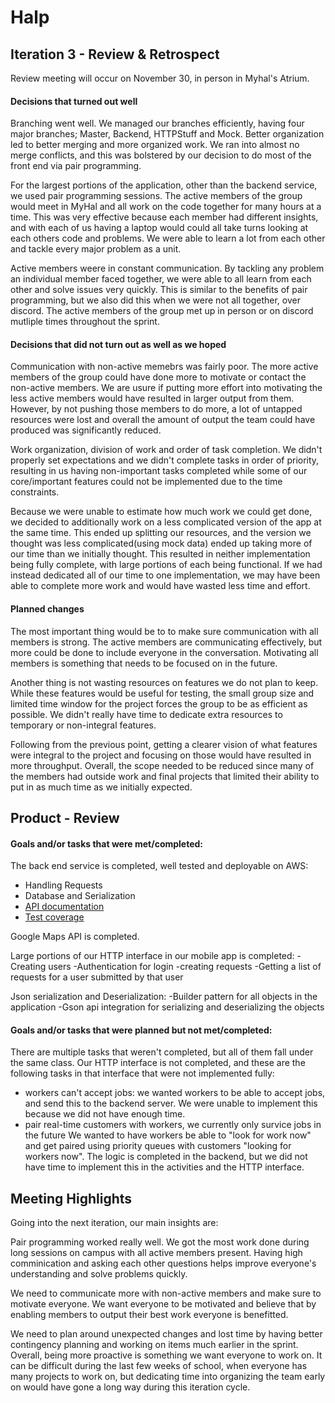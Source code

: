 # Halp
## Iteration 3 - Review & Retrospect

Review meeting will occur on November 30, in person in Myhal's Atrium.

#### Decisions that turned out well

 Branching went well. We managed our branches efficiently, having four major branches; Master, Backend, HTTPStuff and Mock. Better   organization led to better merging and more organized work. We ran into almost no merge conflicts, and this was bolstered by our decision to do most of the front end via pair programming.
 
 For the largest portions of the application, other than the backend service, we used pair programming sessions. The active members of the group would meet in MyHal and all work on the code together for many hours at a time. This was very effective because each member had different insights, and with each of us having a laptop would could all take turns looking at each others code and problems. We were able to learn a lot from each other and tackle every major problem as a unit. 
 
 Active members weere in constant communication. By tackling any problem an individual member faced together, we were able to all learn from each other and solve issues very quickly. This is similar to the benefits of pair programming, but we also did this when we were not all together, over discord. The active members of the group met up in person or on discord mutliple times throughout the sprint. 
 

#### Decisions that did not turn out as well as we hoped
 
 Communication with non-active memebrs was fairly poor. The more active members of the group could have done more to motivate or contact the non-active members. We are usure if putting more effort into motivating the less active members would have resulted in larger output from them. However, by not pushing those members to do more, a lot of untapped resources were lost and overall the amount of output the team could have produced was significantly reduced. 
 
 Work organization, division of work and order of task completion. We didn't properly set expectations and we didn't complete tasks in order of priority, resulting in us having non-important tasks completed while some of our core/important features could not be implemented due to the time constraints.
 
 Because we were unable to estimate how much work we could get done, we decided to additionally work on a less complicated version of the app at the same time. This ended up splitting our resources, and the version we thought was less complicated(using mock data) ended up taking more of our time than we initially thought. This resulted in neither implementation being fully complete, with large portions of each being functional. If we had instead dedicated all of our time to one implementation, we may have been able to complete more work and would have wasted less time and effort. 


#### Planned changes
 
 The most important thing would be to to make sure communication with all members is strong. The active members are communicating effectively, but more could be done to include everyone in the conversation. Motivating all members is something that needs to be focused on in the future. 
 
 Another thing is not wasting resources on features we do not plan to keep. While these features would be useful for testing, the small group size and limited time window for the project forces the group to be as efficient as possible. We didn't really have time to dedicate extra resources to temporary or non-integral features. 
 
 Following from the previous point, getting a clearer vision of what features were integral to the project and focusing on those would have resulted in more throughput. Overall, the scope needed to be reduced since many of the members had outside work and final projects that limited their ability to put in as much time as we initially expected. 


## Product - Review

#### Goals and/or tasks that were met/completed:
 
The back end service is completed, well tested and deployable on AWS:
   - Handling Requests
   - Database and Serialization
   - [API documentation](Artifacts/API.md)
   - [Test coverage](Artifacts/coverage.png)

 
 Google Maps API is completed.
 
 Large portions of our HTTP interface in our mobile app is completed:
    -Creating users
    -Authentication for login
    -creating requests
    -Getting a list of requests for a user submitted by that user
 
 Json serialization and Deserialization:
       -Builder pattern for all objects in the application
       -Gson api integration for serializing and deserializing the objects


 

#### Goals and/or tasks that were planned but not met/completed:
There are multiple tasks that weren't completed, but all of them fall under the same class. Our HTTP interface is not completed, and these are the following tasks in that interface that were not implemented fully: 
   - workers can't accept jobs: we wanted workers to be able to accept jobs, and send this to the backend server. We were unable to implement this because we did not have enough time.
   - pair real-time customers with workers, we currently only survice jobs in the future
     We wanted to have workers be able to "look for work now" and get paired using priority queues with customers "looking for workers        now". The logic is completed in the backend, but we did not have time to implement this in the activities and the HTTP interface. 


## Meeting Highlights

Going into the next iteration, our main insights are:

 Pair programming worked really well. We got the most work done during long sessions on campus with all active members present. Having high comminication and asking each other questions helps improve everyone's understanding and solve problems quickly. 
 
 We need to communicate more with non-active members and make sure to motivate everyone. We want everyone to be motivated and believe that by enabling members to output their best work everyone is benefitted. 
 
 We need to plan around unexpected changes and lost time by having better contingency planning and working on items much earlier in the sprint. Overall, being more proactive is something we want everyone to work on. It can be difficult during the last few weeks of school, when everyone has many projects to work on, but dedicating time into organizing the team early on would have gone a long way during this iteration cycle.  
